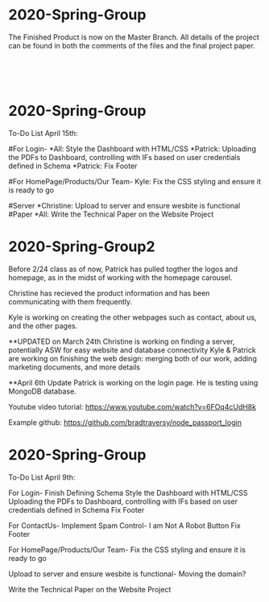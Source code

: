 # 2020-Spring-Group
The Finished Product is now on the Master Branch. All details of the project can be found in both the comments of the files and the final project paper. 


<br />
<br />
<br />

# 2020-Spring-Group
To-Do List April 15th: 

#For Login- 
 *All: Style the Dashboard with HTML/CSS 
 *Patrick: Uploading the PDFs to Dashboard, controlling with IFs based on user credentials defined in Schema 
 *Patrick: Fix Footer 
 
 #For HomePage/Products/Our Team- 
 Kyle: Fix the CSS styling and ensure it is ready to go 
 
 #Server
 *Christine: Upload to server and ensure wesbite is functional
 #Paper 
 *All: Write the Technical Paper on the Website Project 





# 2020-Spring-Group2

Before 2/24 class as of now, Patrick has pulled togther the logos and homepage, as in the midst of working with the homepage carousel.

Christine has recieved the product information and has been communicating with them frequently.

Kyle is working on creating the other webpages such as contact, about us, and the other pages.

**UPDATED on March 24th 
Christine is working on finding a server, potentially ASW for easy website and database connectivity 
Kyle & Patrick are working on finishing the web design: merging both of our work, adding marketing documents, and more details 

**April 6th Update
Patrick is working on the login page. He is testing using MongoDB database. 

Youtube video tutorial: https://www.youtube.com/watch?v=6FOq4cUdH8k

Example github: https://github.com/bradtraversy/node_passport_login


# 2020-Spring-Group
To-Do List April 9th: 

For Login- 
 Finish Defining Schema
 Style the Dashboard with HTML/CSS 
 Uploading the PDFs to Dashboard, controlling with IFs based on user credentials defined in Schema 
 Fix Footer 
 
 For ContactUs-
 Implement Spam Control- I am Not A Robot Button
 Fix Footer
 
 For HomePage/Products/Our Team- 
 Fix the CSS styling and ensure it is ready to go 
 
 Upload to server and ensure wesbite is functional- Moving the domain?
 
 Write the Technical Paper on the Website Project 
